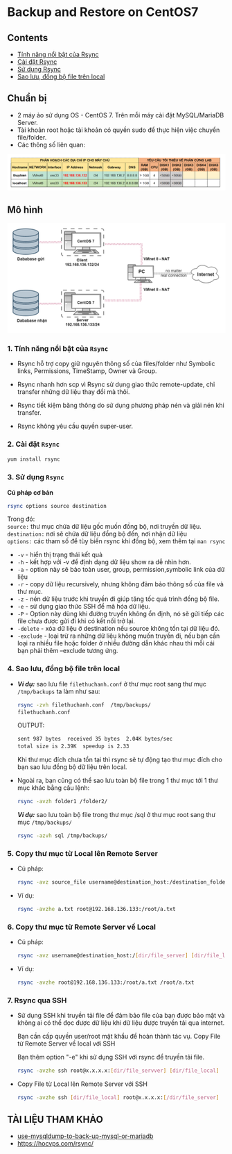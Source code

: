 # Backup and Restore on CentOS7 
## Contents  
- [Tính năng nổi bật của Rsync](/1)  
- [Cài đặt Rsync](/2)  
- [Sử dụng Rsync](/3)  
- [Sao lưu, đồng bộ file trên local](/4)  

## Chuẩn bị  
- 2 máy ảo sử dụng OS - CentOS 7. Trên mỗi máy cài đặt MySQL/MariaDB Server.  
- Tài khoản root hoặc tài khoản có quyền sudo để thực hiện việc chuyển file/folder.  
- Các thông số liên quan:  

<img src ="../../images/25 bai linux/chuanbi2.png"> 

## Mô hình

<img src ="../../images/25 bai linux/scp.png">  

<a name ="1"></a>

### 1. Tính năng nổi bật của `Rsync` 

- Rsync hỗ trợ copy giữ nguyên thông số của files/folder như Symbolic links, Permissions, TimeStamp, Owner và Group.  

- Rsync nhanh hơn scp vì Rsync sử dụng giao thức remote-update, chỉ transfer những dữ liệu thay đổi mà thôi.  

- Rsync tiết kiệm băng thông do sử dụng phương pháp nén và giải nén khi transfer.  

- Rsync không yêu cầu quyền super-user.  

<a name ="2"></a>

### 2. Cài đặt `Rsync`  

```sh
yum install rsync
``` 
<a name ="3"></a>  

### 3. Sử dụng `Rsync`  
**Cú pháp cơ bản**  
```sh
rsync options source destination
```  
Trong đó:      
`source:` thư mục chứa dữ liệu gốc muốn đồng bộ, nơi truyền dữ liệu.  
`destination:` nơi sẽ chứa dữ liệu đồng bộ đến, nơi nhận dữ liệu   
`options:` các tham số để tùy biến rsync khi đồng bộ, xem thêm tại `man rsync`  
   - `-v` - hiển thị trạng thái kết quả  
   - `-h` - kết hợp với -v để định dạng dữ liệu show ra dễ nhìn hơn.
   - `-a` - option này sẽ bảo toàn user, group, permission,symbolic link của dữ liệu  
   - `-r` - copy dữ liệu recursively, nhưng không đảm bảo thông số của file và thư mục.  
   - `-z` - nén dữ liệu trước khi truyền đi giúp tăng tốc quá trình đồng bộ file.  
   - `-e` - sử dụng giao thức SSH để mã hóa dữ liệu.  
   - `-P` - Option này dùng khi đường truyền không ổn định, nó sẽ gửi tiếp các file chưa được gửi đi khi có kết nối trở lại.  
   - `-delete` -  xóa dữ liệu ở destination nếu source không tồn tại dữ liệu đó.  
   - `-exclude` - loại trừ ra những dữ liệu không muốn truyền đi, nếu bạn cần loại ra nhiều file hoặc folder ở nhiều đường dẫn khác nhau thì mỗi cái bạn phải thêm –exclude tương ứng.  

<a name ="4"></a>

### 4. Sao lưu, đồng bộ file trên local  
- ***Ví dụ:*** sao lưu file `filethuchanh.conf` ở thư mục root sang thư mục `/tmp/backups` ta làm như sau:  
   ```sh
   rsync -zvh filethuchanh.conf  /tmp/backups/
   filethuchanh.conf
   ```  
  OUTPUT:  
  ```sh
  sent 987 bytes  received 35 bytes  2.04K bytes/sec
  total size is 2.39K  speedup is 2.33
  ```    
  Khi thư mục đích chưa tồn tại thì rsync sẽ tự động tạo thư mục đích cho bạn sao lưu đồng bộ dữ liệu trên local.  

- Ngoài ra, bạn cũng có thể sao lưu toàn bộ file trong 1 thư mục tới 1 thư mục khác bằng câu lệnh:  
  ```sh
  rsync -avzh folder1 /folder2/
  ```    
  ***Ví dụ:*** sao lưu toàn bộ file trong thư mục /sql ở thư mục root sang thư mục `/tmp/backups/`
  ```sh
  rsync -azvh sql /tmp/backups/
  ```

### 5. Copy thư mục từ Local lên Remote Server  
- Cú pháp:  

  ```sh
  rsync -avz source_file username@destination_host:/destination_folder
  ```  

- Ví dụ:  

  ```sh
  rsync -avzhe a.txt root@192.168.136.133:/root/a.txt
  ```

### 6. Copy thư mục từ Remote Server về Local  
  
- Cú pháp:  

  ```sh
  rsync -avz username@destination_host:/[dir/file_server] [dir/file_local]  
  ```  

- Ví dụ:  

  ```sh
  rsync -avzhe root@192.168.136.133:/root/a.txt /root/a.txt
  ```

### 7. Rsync qua SSH

  - Sử dụng SSH khi truyền tải file để đảm bảo file của bạn được bảo mật và không ai có thể đọc được dữ liệu khi dữ liệu được truyền tải qua internet.

    Bạn cần cấp quyền user/root mật khẩu để hoàn thành tác vụ. Copy File từ Remote Server về local với SSH

    Bạn thêm option "-e" khi sử dụng SSH với rsync để truyền tải file.  

    ```sh
    rsync -avzhe ssh root@x.x.x.x:[dir/file_servver] [dir/file_local]
    ```  

  - Copy File từ Local lên Remote Server với SSH  

    ```sh
    rsync -avzhe ssh [dir/file_local] root@x.x.x.x:[/dir/file_server]
    ```  



## TÀI LIỆU THAM KHẢO  
- [use-mysqldump-to-back-up-mysql-or-mariadb](https://www.linode.com/docs/databases/mysql/use-mysqldump-to-back-up-mysql-or-mariadb/)  
- https://hocvps.com/rsync/
